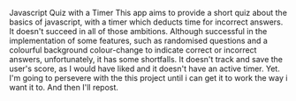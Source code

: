 Javascript Quiz with a Timer
This app aims to provide a short quiz about the basics of javascript, with a timer which deducts time for incorrect answers.
It doesn't succeed in all of those ambitions.
Although successful in the implementation of some features, such as randomised questions and a colourful background colour-change to indicate correct or incorrect answers, unfortunately, it has some shortfalls.
It doesn't track and save the user's score, as I would have liked and it doesn't have an active timer. Yet.
I'm going to persevere with the this project until i can get it to work the way i want it to. And then I'll repost. 
